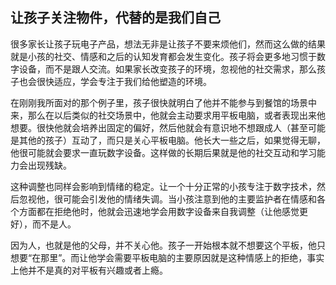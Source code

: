 ## 让孩子关注物件，代替的是我们自己

  很多家长让孩子玩电子产品，想法无非是让孩子不要来烦他们，然而这么做的结果就是小孩的社交、情感和之后的认知发育都会发生变化。孩子将会更多地习惯于数字设备，而不是跟人交流。如果家长改变孩子的环境，忽视他的社交需求，那么孩子也会很快适应，学会专注于我们给他塑造的环境。

  在刚刚我所面对的那个例子里，孩子很快就明白了他并不能参与到餐馆的场景中来，那么在以后类似的社交场景中，他就会主动要求用平板电脑，或者表现出来他想要。很快他就会培养出固定的偏好，然后他就会有意识地不想跟成人（甚至可能是其他的孩子）互动了，而只是关心平板电脑。他长大一些之后，如果觉得无聊，他很可能就会要求一直玩数字设备。这样做的长期后果就是他的社交互动和学习能力会出现残缺。

  这种调整也同样会影响到情绪的稳定。让一个十分正常的小孩专注于数字技术，然后忽视他，很可能会引发他的情绪失调。当小孩注意到他的主要监护者在情感和各个方面都在拒绝他时，他就会迅速地学会用数字设备来自我调整（让他感觉更好），而不是人。

  因为人，也就是他的父母，并不关心他。孩子一开始根本就不想要这个平板，他只想要“在那里”。而让他学会需要平板电脑的主要原因就是这种情感上的拒绝，事实上他并不是真的对平板有兴趣或者上瘾。